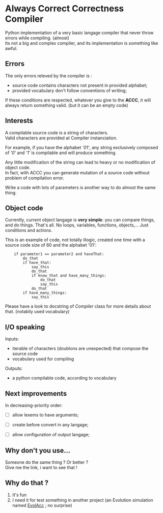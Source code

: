 # Always Correct Correctness Compiler
Python implementation of a very basic langage compiler that never throw errors while compiling. (almost)  
Its not a big and complex compiler, and its implementation is something like awful.


## Errors
The only errors releved by the compiler is :
- source code contains characters not present in provided alphabet;
- provided vocabulary don't follow conventions of writing;

If these conditions are respected, whatever you give to the __ACCC__, it will always return something valid.
(but it can be an empty code)


## Interests
A compilable source code is a string of characters.  
Valid characters are provided at Compiler instanciation.  

For example, if you have the alphabet *'01'*, 
any string exclusively composed of *'0'* and *'1'* is compilable and will produce something.  

Any little modification of the string can lead to heavy or no modification of object code.  
In fact, with ACCC you can generate mutation of a source code without problem of compilation error.  

Write a code with lots of parameters is another way to do almost the same thing.


## Object code
Currently, current object langage is __very simple__: you can compare things, and do things.
That's all. No loops, variables, functions, objects,… Just conditions and actions.

This is an example of code, not totally illogic, created one time with a source code size of 60 and the alphabet '01':  

        if parameter1 == parameter2 and haveThat:
            do_that
            if have_that:
                say_this
                do_that
                if know_that and have_many_things:
                    do_that
                    say_this
                do_that
            if have_many_things:
                say_this

Please have a look to docstring of *Compiler* class for more details about that. (notabily used vocabulary)  


## I/O speaking
Inputs:
- iterable of characters (doublons are unexpected) that compose the source code  
- vocabulary used for compiling  

Outputs:  
- a python compilable code, according to vocabulary  


## Next improvements
In decreasing-priority order:  
- [ ] allow lexems to have arguments;  
- [ ] create before convert in any langage;  
- [ ] allow configuration of output langage;    



## Why don't you use…
Someone do the same thing ? Or better ?  
Give me the link, i want to see that !


## Why do that ?
1. It's fun
2. I need it for test something in another project (an Evolution simulation named [EvolAcc](http://www.github.com/Aluriak/EvolAcc) ; no surprise)


